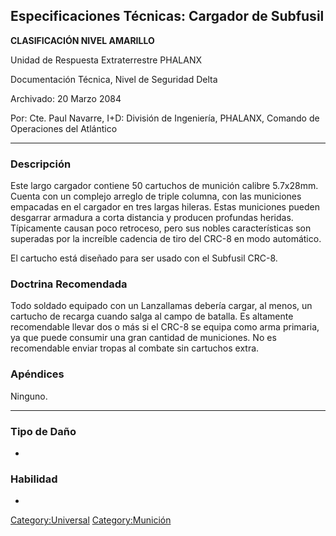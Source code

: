 ## Especificaciones Técnicas: Cargador de Subfusil

**CLASIFICACIÓN NIVEL AMARILLO**

Unidad de Respuesta Extraterrestre PHALANX

Documentación Técnica, Nivel de Seguridad Delta

Archivado: 20 Marzo 2084

Por: Cte. Paul Navarre, I+D: División de Ingeniería, PHALANX, Comando de
Operaciones del Atlántico

------------------------------------------------------------------------

### Descripción

Este largo cargador contiene 50 cartuchos de munición calibre 5.7x28mm.
Cuenta con un complejo arreglo de triple columna, con las municiones
empacadas en el cargador en tres largas hileras. Estas municiones pueden
desgarrar armadura a corta distancia y producen profundas heridas.
Típicamente causan poco retroceso, pero sus nobles características son
superadas por la increíble cadencia de tiro del CRC-8 en modo
automático.

El cartucho está diseñado para ser usado con el Subfusil CRC-8.

### Doctrina Recomendada

Todo soldado equipado con un Lanzallamas debería cargar, al menos, un
cartucho de recarga cuando salga al campo de batalla. Es altamente
recomendable llevar dos o más si el CRC-8 se equipa como arma primaria,
ya que puede consumir una gran cantidad de municiones. No es
recomendable enviar tropas al combate sin cartuchos extra.

### Apéndices

Ninguno.

------------------------------------------------------------------------

### Tipo de Daño

-

### Habilidad

-

[Category:Universal](Category:Universal "wikilink")
[Category:Munición](Category:Munición "wikilink")